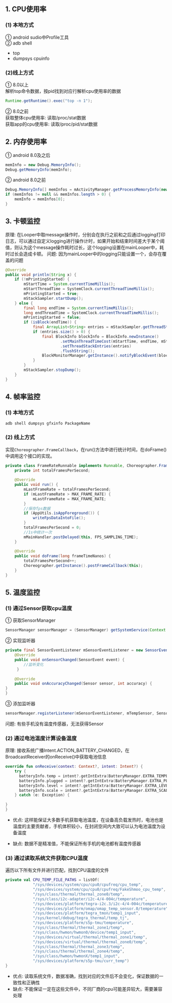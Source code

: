 ## 1. CPU使用率  
### (1) 本地方式  

① android sudio中Profile工具  
② adb shell

+ top  
+ dumpsys cpuinfo

### (2)线上方式  

① 8.0以上  
解析top命令数据，按pid找到对应行解析cpu使用率的数据

```java
Runtime.getRuntime().exec("top -n 1");
```  

② 8.0之前  
获取整体cpu使用率: 读取/proc/stat数据  
获取app的cpu使用率: 读取/proc/pid/stat数据

## 2.  内存使用率
① android 8.0及之后

```java
memInfo = new Debug.MemoryInfo();
Debug.getMemoryInfo(memInfo);
```

② android 8.0之前

```java
Debug.MemoryInfo[] memInfos = mActivityManager.getProcessMemoryInfo(new int[]{Process.myPid()});
if (memInfos != null && memInfos.length > 0) {
    memInfo = memInfos[0];
}
```

## 3. 卡顿监控

原理: 在Looper中取message操作时，分别会在执行之前和之后通过logging打印日志，可以通过自定义logging进行操作计时，如果开始和结束时间差大于某个阈值，则认为这个message操作耗时过长，这个logging设置在mainLooper中，耗时过长会造成卡顿。
问题: 因为mainLooper中的logging只能设置一个，会存在覆盖的问题

```java
@Override
public void println(String x) {
	if (!mPrintingStarted) {
	    mStartTime = System.currentTimeMillis();
	    mStartThreadTime = SystemClock.currentThreadTimeMillis();
	    mPrintingStarted = true;
	    mStackSampler.startDump();
	} else {
	    final long endTime = System.currentTimeMillis();
	    long endThreadTime = SystemClock.currentThreadTimeMillis();
	    mPrintingStarted = false;
	    if (isBlock(endTime)) {
	        final ArrayList<String> entries = mStackSampler.getThreadStackEntries(mStartTime, endTime);
	        if (entries.size() > 0) {
	            final BlockInfo blockInfo = BlockInfo.newInstance()
	                    .setMainThreadTimeCost(mStartTime, endTime, mStartThreadTime, endThreadTime)
	                    .setThreadStackEntries(entries)
	                    .flushString();
	            BlockMonitorManager.getInstance().notifyBlockEvent(blockInfo);
	        }
	    }
	    mStackSampler.stopDump();
	}
}
```

## 4. 帧率监控
### (1) 本地方式 

```shell
adb shell dumpsys gfxinfo PackageName 
```

### (2) 线上方式
实现```Choreographer.FrameCallback```，在run()方法中进行统计时间，在doFrame()中调用这个接口的实现。

```java
private class FrameRateRunnable implements Runnable, Choreographer.FrameCallback {
	private int totalFramesPerSecond;
	
	@Override
	public void run() {
	    mLastFrameRate = totalFramesPerSecond;
	    if (mLastFrameRate > MAX_FRAME_RATE) {
	        mLastFrameRate = MAX_FRAME_RATE;
	    }
	    //保存fps数据
	    if (AppUtils.isAppForeground()) {
	        writeFpsDataIntoFile();
	    }
	    totalFramesPerSecond = 0;
	    //1s中统计一次
	    mMainHandler.postDelayed(this, FPS_SAMPLING_TIME);
	}
	
	@Override
	public void doFrame(long frameTimeNanos) {
	    totalFramesPerSecond++;
	    Choreographer.getInstance().postFrameCallback(this);
	}
}
```

## 5. 温度监控
### (1) 通过Sensor获取cpu温度

① 获取SensorManager

```java
SensorManager sensorManager = (SensorManager) getSystemService(Context.SENSOR_SERVICE);
```

② 实现监听器

```java
private final SensorEventListener mSensorEventListener = new SensorEventListener() {
	@Override
	public void onSensorChanged(SensorEvent event) {
	 	//监听变化
	 }
		
	@Override
	public void onAccuracyChanged(Sensor sensor, int accuracy) {
}
}
```

③ 添加监听器

```java
sensorManager.registerListener(mSensorEventListener, mTempSensor, SensorManager.SENSOR_DELAY_GAME);
```

问题: 有些手机没有温度传感器，无法获得Sensor

### (2) 通过电池温度计算设备温度
原理: 接收系统广播Intent.ACTION_BATTERY_CHANGED，在BroadcastReceiver的onReceive()中获取电池信息

```kotlin
override fun onReceive(context: Context?, intent: Intent?) {
	try {
	  batteryInfo.temp = intent?.getIntExtra(BatteryManager.EXTRA_TEMPERATURE, 0) ?: -1
	  batteryInfo.plugged = intent?.getIntExtra(BatteryManager.EXTRA_PLUGGED, -1) ?: -1
	  batteryInfo.level = intent?.getIntExtra(BatteryManager.EXTRA_LEVEL, -1) ?: -1
	  batteryInfo.scale = intent?.getIntExtra(BatteryManager.EXTRA_SCALE, -1) ?: -1
	} catch (e: Exception) {
		
}
}
```

+ 优点: 这样能保证大多数手机获取电池温度，在设备高负载发热时，电池也是温度的主要贡献者，手机体积较小，在封闭空间内大致可以认为电池温度为设备温度

+ 缺点: 数据不是精准值，不能保证所有手机的电池都有温度传感器

### (3) 通过读取系统文件获取CPU温度

遍历以下所有文件并进行匹配，找到CPU温度的文件

```kotlin
private val CPU_TEMP_FILE_PATHS = listOf(
            "/sys/devices/system/cpu/cpu0/cpufreq/cpu_temp",
            "/sys/devices/system/cpu/cpu0/cpufreq/FakeShmoo_cpu_temp",
            "/sys/class/thermal/thermal_zone0/temp",
            "/sys/class/i2c-adapter/i2c-4/4-004c/temperature",
            "/sys/devices/platform/tegra-i2c.3/i2c-4/4-004c/temperature",
            "/sys/devices/platform/omap/omap_temp_sensor.0/temperature",
            "/sys/devices/platform/tegra_tmon/temp1_input",
            "/sys/kernel/debug/tegra_thermal/temp_tj",
            "/sys/devices/platform/s5p-tmu/temperature",
            "/sys/class/thermal/thermal_zone1/temp",
            "/sys/class/hwmon/hwmon0/device/temp1_input",
            "/sys/devices/virtual/thermal/thermal_zone1/temp",
            "/sys/devices/virtual/thermal/thermal_zone0/temp",
            "/sys/class/thermal/thermal_zone3/temp",
            "/sys/class/thermal/thermal_zone4/temp",
            "/sys/class/hwmon/hwmonX/temp1_input",
            "/sys/devices/platform/s5p-tmu/curr_temp")
}
```

+ 优点: 读取系统文件，数据准确，找到对应的文件后不会变化，保证数据的一致性和正确性
+ 缺点: 不能保证一定在这些文件中，不同厂商的cpu可能差异较大，需要兼容处理
